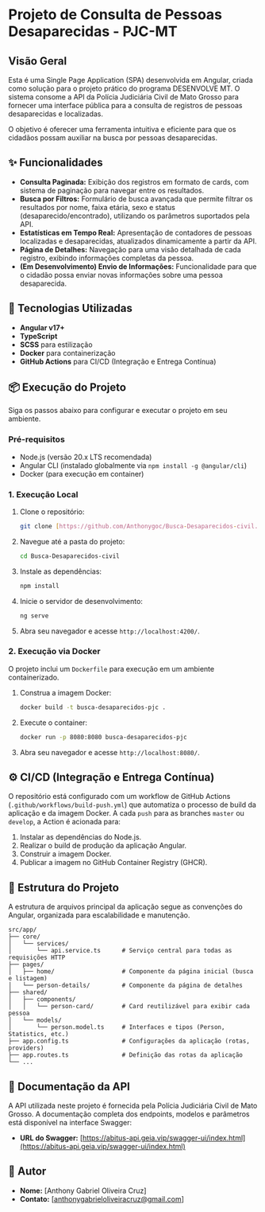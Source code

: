 # Projeto de Consulta de Pessoas Desaparecidas - PJC-MT

## Visão Geral

Esta é uma Single Page Application (SPA) desenvolvida em Angular, criada como solução para o projeto prático do programa DESENVOLVE MT. O sistema consome a API da Polícia Judiciária Civil de Mato Grosso para fornecer uma interface pública para a consulta de registros de pessoas desaparecidas e localizadas.

O objetivo é oferecer uma ferramenta intuitiva e eficiente para que os cidadãos possam auxiliar na busca por pessoas desaparecidas.

## ✨ Funcionalidades

* **Consulta Paginada:** Exibição dos registros em formato de cards, com sistema de paginação para navegar entre os resultados.
* **Busca por Filtros:** Formulário de busca avançada que permite filtrar os resultados por nome, faixa etária, sexo e status (desaparecido/encontrado), utilizando os parâmetros suportados pela API.
* **Estatísticas em Tempo Real:** Apresentação de contadores de pessoas localizadas e desaparecidas, atualizados dinamicamente a partir da API.
* **Página de Detalhes:** Navegação para uma visão detalhada de cada registro, exibindo informações completas da pessoa.
* **(Em Desenvolvimento) Envio de Informações:** Funcionalidade para que o cidadão possa enviar novas informações sobre uma pessoa desaparecida.

## 🚀 Tecnologias Utilizadas

* **Angular v17+**
* **TypeScript**
* **SCSS** para estilização
* **Docker** para containerização
* **GitHub Actions** para CI/CD (Integração e Entrega Contínua)

## 📦 Execução do Projeto

Siga os passos abaixo para configurar e executar o projeto em seu ambiente.

### Pré-requisitos

* Node.js (versão 20.x LTS recomendada)
* Angular CLI (instalado globalmente via `npm install -g @angular/cli`)
* Docker (para execução em container)

### 1. Execução Local

1.  Clone o repositório:
    ```bash
    git clone [https://github.com/Anthonygoc/Busca-Desaparecidos-civil.git](https://github.com/Anthonygoc/Busca-Desaparecidos-civil.git)
    ```

2.  Navegue até a pasta do projeto:
    ```bash
    cd Busca-Desaparecidos-civil
    ```

3.  Instale as dependências:
    ```bash
    npm install
    ```

4.  Inicie o servidor de desenvolvimento:
    ```bash
    ng serve
    ```

5.  Abra seu navegador e acesse `http://localhost:4200/`.

### 2. Execução via Docker

O projeto inclui um `Dockerfile` para execução em um ambiente containerizado.

1.  Construa a imagem Docker:
    ```bash
    docker build -t busca-desaparecidos-pjc .
    ```

2.  Execute o container:
    ```bash
    docker run -p 8080:8080 busca-desaparecidos-pjc
    ```

3.  Abra seu navegador e acesse `http://localhost:8080/`.

## ⚙️ CI/CD (Integração e Entrega Contínua)

O repositório está configurado com um workflow de GitHub Actions (`.github/workflows/build-push.yml`) que automatiza o processo de build da aplicação e da imagem Docker. A cada `push` para as branches `master` ou `develop`, a Action é acionada para:
1.  Instalar as dependências do Node.js.
2.  Realizar o build de produção da aplicação Angular.
3.  Construir a imagem Docker.
4.  Publicar a imagem no GitHub Container Registry (GHCR).

## 📂 Estrutura do Projeto

A estrutura de arquivos principal da aplicação segue as convenções do Angular, organizada para escalabilidade e manutenção.

```
src/app/
├── core/
│   └── services/
│       └── api.service.ts      # Serviço central para todas as requisições HTTP
├── pages/
│   ├── home/                   # Componente da página inicial (busca e listagem)
│   └── person-details/         # Componente da página de detalhes
├── shared/
│   ├── components/
│   │   └── person-card/        # Card reutilizável para exibir cada pessoa
│   └── models/
│       └── person.model.ts     # Interfaces e tipos (Person, Statistics, etc.)
├── app.config.ts               # Configurações da aplicação (rotas, providers)
├── app.routes.ts               # Definição das rotas da aplicação
└── ...
```

## 📄 Documentação da API

A API utilizada neste projeto é fornecida pela Polícia Judiciária Civil de Mato Grosso. A documentação completa dos endpoints, modelos e parâmetros está disponível na interface Swagger:

* **URL do Swagger:** [https://abitus-api.geia.vip/swagger-ui/index.html](https://abitus-api.geia.vip/swagger-ui/index.html)

## 👤 Autor

* **Nome:** [Anthony Gabriel Oliveira Cruz]
* **Contato:** [anthonygabrieloliveiracruz@gmail.com]
